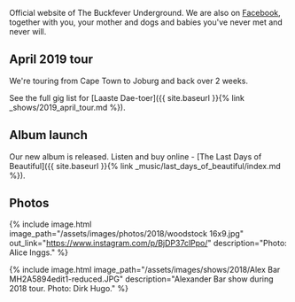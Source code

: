 ---
---

Official website of The Buckfever Underground. We are also on [Facebook](https://www.facebook.com/TheBuckfeverUnderground), together with you, your mother and dogs and babies you've never met and never will.


## April 2019 tour

We're touring from Cape Town to Joburg and back over 2 weeks.

See the full gig list for [Laaste Dae-toer]({{ site.baseurl }}{% link _shows/2019_april_tour.md %}).


## Album launch

Our new album is released. Listen and buy online - [The Last Days of Beautiful]({{ site.baseurl }}{% link _music/last_days_of_beautiful/index.md %}).


## Photos

{% include image.html
    image_path="/assets/images/photos/2018/woodstock 16x9.jpg"
    out_link="https://www.instagram.com/p/BjDP37clPpo/"
    description="Photo: Alice Inggs."
%}


{% include image.html
    image_path="/assets/images/shows/2018/Alex Bar MH2A5894edit1-reduced.JPG"
    description="Alexander Bar show during 2018 tour. Photo: Dirk Hugo."
%}
